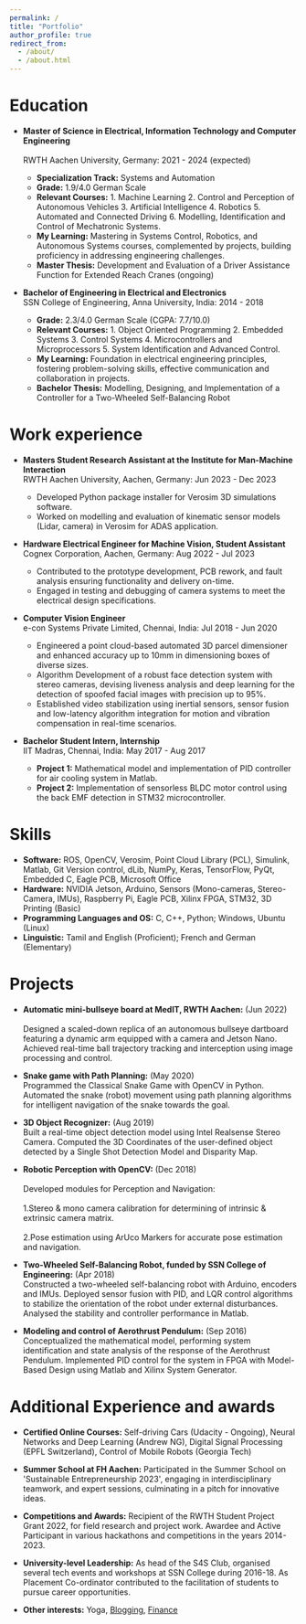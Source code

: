 ```yaml
---
permalink: /
title: "Portfolio"
author_profile: true
redirect_from: 
  - /about/
  - /about.html
---
```



Education
======
* **Master of Science in Electrical, Information Technology and Computer Engineering** <br>			
RWTH Aachen University, Germany: <numsp> 2021 - 2024 (expected)
  * **Specialization Track:** Systems and Automation 
  * **Grade:** 1.9/4.0 German Scale
  * **Relevant Courses:** 1. Machine Learning 2. Control and Perception of Autonomous Vehicles 3. Artificial Intelligence 4. Robotics 5. Automated and Connected Driving 6. Modelling, Identification and Control of Mechatronic Systems.
  * **My Learning:** Mastering in Systems Control, Robotics, and Autonomous Systems courses, complemented by projects, building proficiency in addressing engineering challenges.
  * **Master Thesis:** Development and Evaluation of a Driver Assistance Function for Extended Reach Cranes (ongoing)


* **Bachelor of Engineering in Electrical and Electronics** <br>
SSN College of Engineering, Anna University, India: <numsp> 2014 - 2018
  * **Grade:** 2.3/4.0 German Scale (CGPA: 7.7/10.0)  
  * **Relevant Courses:** 1. Object Oriented Programming 2. Embedded Systems 3. Control Systems 4. Microcontrollers and Microprocessors 5. System Identification and Advanced Control.
  * **My Learning:** Foundation in electrical engineering principles, fostering problem-solving skills, effective communication and collaboration in projects. 
  * **Bachelor Thesis:** Modelling, Designing, and Implementation of a Controller for a Two-Wheeled Self-Balancing Robot


Work experience
======
* **Masters Student Research Assistant at the Institute for Man-Machine Interaction**  <br>
RWTH Aachen University, Aachen, Germany: <numsp> Jun 2023 - Dec 2023
  * Developed Python package installer for Verosim 3D simulations software. 
  * Worked on modelling and evaluation of kinematic sensor models (Lidar, camera) in Verosim for ADAS application. 

* **Hardware Electrical Engineer for Machine Vision, Student Assistant** <br>
Cognex Corporation, Aachen, Germany: <numsp> Aug 2022 - Jul 2023
  * Contributed to the prototype development, PCB rework, and fault analysis ensuring functionality and delivery on-time. 
  * Engaged in testing and debugging of camera systems to meet the electrical design specifications.  

* **Computer Vision Engineer** <br>
e-con Systems Private Limited, Chennai, India: <numsp> Jul 2018 - Jun 2020
  * Engineered a point cloud-based automated 3D parcel dimensioner and enhanced accuracy up to 10mm in dimensioning boxes of diverse sizes. 
  * Algorithm Development of a robust face detection system with stereo cameras, devising liveness analysis and deep learning for the detection of spoofed facial images with precision up to 95%.
  * Established video stabilization using inertial sensors, sensor fusion and low-latency algorithm integration for motion and vibration compensation in real-time scenarios.

* **Bachelor Student Intern, Internship** <br>
IIT Madras, Chennai, India: <numsp> May 2017 - Aug 2017
  * **Project 1:** Mathematical model and implementation of PID controller for air cooling system in Matlab.
  * **Project 2:** Implementation of sensorless BLDC motor control using the back EMF detection in STM32 microcontroller.


Skills
======
* **Software:** ROS, OpenCV, Verosim, Point Cloud Library (PCL), Simulink, Matlab, Git Version control, dLib, NumPy, Keras, TensorFlow, PyQt, Embedded C, Eagle PCB, Microsoft Office 
* **Hardware:** NVIDIA Jetson, Arduino, Sensors (Mono-cameras, Stereo-Camera, IMUs), Raspberry Pi, Eagle PCB, Xilinx FPGA, STM32, 3D Printing (Basic)
* **Programming Languages and OS:** C, C++, Python; Windows, Ubuntu (Linux) 
* **Linguistic:** Tamil and English (Proficient); French and German (Elementary)


Projects
======
* **Automatic mini-bullseye board at MedIT, RWTH Aachen:**  <numsp> (Jun 2022) <br>		
Designed a scaled-down replica of an autonomous bullseye dartboard featuring a dynamic arm equipped with a camera and Jetson Nano. Achieved real-time ball trajectory tracking and interception using image processing and control. 

* **Snake game with Path Planning:** <numsp> (May 2020)  <br>
Programmed the Classical Snake Game with OpenCV in Python. Automated the snake (robot) movement using path planning algorithms for intelligent navigation of the snake towards the goal. 

* **3D Object Recognizer:** <numsp> (Aug 2019)	<br>
Built a real-time object detection model using Intel Realsense Stereo Camera. Computed the 3D Coordinates of the user-defined object detected by a Single Shot Detection Model and Disparity Map. 

* **Robotic Perception with OpenCV:** <numsp> (Dec 2018)  <br>		
Developed modules for Perception and Navigation:  <br>	
1.Stereo & mono camera calibration for determining of intrinsic & extrinsic camera matrix.  <br>	
2.Pose estimation using ArUco Markers for accurate pose estimation and navigation. 

* **Two-Wheeled Self-Balancing Robot, funded by SSN College of Engineering:** (Apr 2018) 	  
Constructed a two-wheeled self-balancing robot with Arduino, encoders and IMUs. Deployed sensor fusion with PID, and LQR control algorithms to stabilize the orientation of the robot under external disturbances. Analysed the stability and controller performance in Matlab.  
        
* **Modeling and control of Aerothrust Pendulum:** <numsp> (Sep 2016)	 <br>
Conceptualized the mathematical model, performing system identification and state analysis of the response of the Aerothrust Pendulum. Implemented PID control for the system in FPGA with Model-Based Design using Matlab and Xilinx System Generator. 


Additional Experience and awards
======
* **Certified Online Courses:** 
Self-driving Cars (Udacity - Ongoing), Neural Networks and Deep Learning (Andrew NG), Digital Signal Processing (EPFL Switzerland), Control of Mobile Robots (Georgia Tech) 

* **Summer School at FH Aachen:**
Participated in the Summer School on 'Sustainable Entrepreneurship 2023', engaging in interdisciplinary teamwork, and expert sessions, culminating in a pitch for innovative ideas.

* **Competitions and Awards:**
Recipient of the RWTH Student Project Grant 2022, for field research and project work. Awardee and Active Participant in various hackathons and competitions in the years 2014-2023.     

* **University-level Leadership:**
As head of the S4S Club, organised several tech events and workshops at SSN College during 2016-18. As Placement Co-ordinator contributed to the facilitation of students to pursue career opportunities.

* **Other interests:** 
Yoga, [Blogging](https://excerptoflife.wordpress.com/), [Finance](https://www.instagram.com/financememers/) 
  



